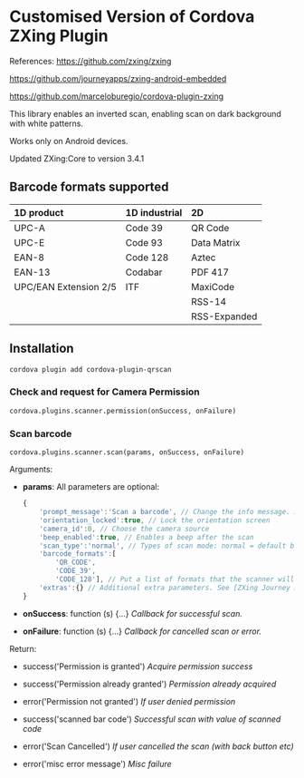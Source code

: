 # Customised Version of Cordova ZXing Plugin

References:
https://github.com/zxing/zxing

https://github.com/journeyapps/zxing-android-embedded

https://github.com/marceloburegio/cordova-plugin-zxing


This library enables an inverted scan, enabling scan on dark background with white patterns.

Works only on Android devices.

Updated ZXing:Core to version 3.4.1


## Barcode formats supported

| 1D product            | 1D industrial | 2D             |
|:----------------------|:--------------|:---------------|
| UPC-A                 | Code 39       | QR Code        |
| UPC-E                 | Code 93       | Data Matrix    |
| EAN-8                 | Code 128      | Aztec          |
| EAN-13                | Codabar       | PDF 417        |
| UPC/EAN Extension 2/5 | ITF           | MaxiCode       |
|                       |               | RSS-14         |
|                       |               | RSS-Expanded   |

## Installation

    cordova plugin add cordova-plugin-qrscan

### Check and request for Camera Permission

    cordova.plugins.scanner.permission(onSuccess, onFailure)

### Scan barcode

    cordova.plugins.scanner.scan(params, onSuccess, onFailure)

Arguments:

- **params**: All parameters are optional:

    ```javascript
    {
        'prompt_message':'Scan a barcode', // Change the info message. A blank message ('') will show a default message
        'orientation_locked':true, // Lock the orientation screen
        'camera_id':0, // Choose the camera source
        'beep_enabled':true, // Enables a beep after the scan
        'scan_type':'normal', // Types of scan mode: normal = default black with white background / inverted = white bars on dark background / mixed = normal and inverted modes
        'barcode_formats':[
            'QR_CODE',
            'CODE_39',
            'CODE_128'], // Put a list of formats that the scanner will find. A blank list ([]) will enable scan of all barcode types
        'extras':{} // Additional extra parameters. See [ZXing Journey Apps][1] IntentIntegrator and Intents for more details
    }
    ```

- **onSuccess**: function (s) {...} _Callback for successful scan._
- **onFailure**: function (s) {...} _Callback for cancelled scan or error._

Return:

- success('Permission is granted') _Acquire permission success_
- success('Permission already granted') _Permission already acquired_
- error('Permission not granted') _If user denied permission_

- success('scanned bar code') _Successful scan with value of scanned code_
- error('Scan Cancelled') _If user cancelled the scan (with back button etc)_

- error('misc error message') _Misc failure_


[1]: https://github.com/ricku44/cordova-plugin-scanner.git
